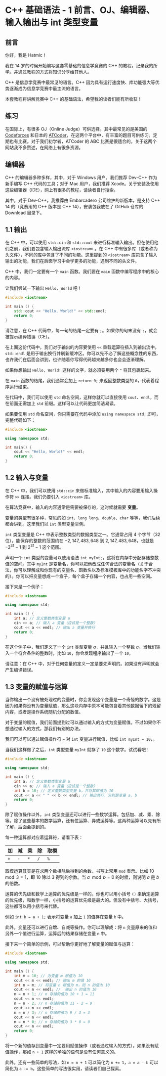 # C++ 基础语法 - 1 前言、OJ、编辑器、输入输出与 int 类型变量

## 前言

你好，我是 Hatmic！

我在 14 岁的时候开始编写这套零基础的信息学竞赛的 C++ 的教程，记录我的所学。并通过教程的方式将知识分享给其他人。

C++ 是信息学竞赛中最常见的语言。C++ 因为具有运行速度快、库功能强大等优势逐渐成为信息学竞赛中最主流的语言。

本套教程将讲解竞赛中 C++ 的基础语法，希望我的读者们能有所收获！

## 练习

在国际上，有很多 OJ（Online Judge）可供选择。其中最常见的是美国的 [Codeforces](https://codeforces.com) 和日本的 [ATCoder](https://atcoder.jp)，在这两个平台中，有丰富的题目可供练习，定期也有比赛。对于我们初学者，ATCoder 的 ABC 比赛是很适合的。关于这两个网站我不多赘述，在网络上有很多资源。

## 编辑器

C++ 的编辑器多种多样，其中，对于 Windows 用户，我们推荐 Dev-C++ 作为新手编写 C++ 代码的工具；对于 Mac 用户，我们推荐 Xcode。关于安装及使用这些编辑器（IDE），网上有很多的教程，请读者自行搜索。

其中，对于 Dev-C++，我推荐由 Embarcadero 公司维护的新版本，是支持 C++ 14 的（竞赛用的 C++ 版本是 C++ 14），安装包我放在了 GitHub 仓库的 Download 目录下。

## 1.1 输出

在 C++ 中，可以使用 `std::cin` 和  `std::cout` 来进行标准输入输出。但在使用他们之前，我们要包含输入输出流库 `<iostream>` 。在 C++ 中有很多库（或者称为头文件），不同的库中包含了不同的功能。这里提到的 `<iostream>` 库包含了输入输出的功能，我们在后面学习中会学更多的功能，遇到不同的头文件。

C++ 中，我们一定要有一个 `main` 函数。我们要在 `main` 函数中编写程序中的核心的内容。

让我们尝试一下输出 `Hello, World` 吧！

```cpp
#include <iostream>

int main () {
    std::cout << "Hello, World!" << std::endl;
    return 0;
}
```

请注意，在 C++ 代码中，每一句的结尾一定要有 `;`。如果你的句末没有 `;`，就会被提示编译错误（CE）。

在上面这份代码中，我们对于输出的内容要使用 `<<` 重载运算符插入到输出流中。`std::endl` 是用于输出换行并刷新缓冲区。你可以先不必了解这些概念性的东西，也许我们在后面会讲到，也许随着你写得代码越来越多你也会会逐渐理解。

如果你想输出 `Hello, World!` 这样的文字，就必须要用两个 `"` 将其包裹起来。

在 `main` 函数的结尾，我们通常会加上 `return 0;` 来返回整数类型的 `0`，代表着程序运行结束。

在代码中，我们可以使用 `std` 命名空间，这样你就可以直接使用 `cout`、`endl`，而在前面无需加上 `std` 前缀。这样可以让代码更加简洁易读。

如果要使用 `std` 命名空间，你只需要在代码中添加 `using namespace std;` 即可，完整代码如下：

```cpp
#include <iostream>

using namespace std;

int main() {
    cout << "Hello, World!" << endl;
    return 0;
}
```

## 1.2 输入与变量

在 C++ 中，我们可以使用 `std::cin` 来做标准输入，其中输入的内容要用输入操作符 `>>` 连接。我们仍要引入 `<iostream>` 库。

在算法竞赛中，输入的内容通常是需要被保存的，这时候就需要 **变量**。

变量的类型有很多种，常见的如 `int`、`long long`、`double`、`char` 等等，我们后续都会讲到。这里我们以 `int` 类型变量举例。

`int` 类型变量是 C++ 中表示整数类型的数据类型之一。它通常占用 4 个字节（32 位），能保存的整数的范围约在 $-2,147,483,648$ 到 $2,147,483,648$，也就是 $-2^{31}-1$ 到 $2^{31}-1$ 这个范围。

声明一个 `int` 类型的变量可以使用语法 `int myInt;`，这将在内存中分配存储整数值的空间。其中 `myInt` 是变量名，你可以把他改成任何合法的变量名（关于合法，你可以理解成和你现有的变量名、函数名以及标准模板库中的功能名字不冲突的）。你可以把变量想成一个盒子，每个盒子存储一个内容，也占用一些空间。

接下来是一个例子：

```cpp
#include <iostream>

using namespace std;

int main () {
    int a; // 定义整数类型变量 a 
    cin >> a; // 输入 a 变量（应该是一个整数） 
    cout << a << endl; // 输出 a 变量并换行 
    return 0;
}
```

在这个例子中，我们定义了一个 `int` 类型变量 $a$，并且输入一个整数 $a$。当我们输入一个符合条件的整数时，比如 `10`，你会发现程序输出了一个 `10`。

请注意：在 C++ 中，对于任何变量的定义一定是要先声明的。如果没有声明就会产生编译错误。

## 1.3 变量的赋值与运算

当你输出一个没有被处理过的变量时，你会发现这个变量是一个奇怪的数字。这是因为如果你没有为变量赋值，那么这块内存中原本可能包含着其他数据留下的残留内容，或者是操作系统随机分配的数值。

对于变量的赋值，我们前面提到过可以通过输入的方式为变量赋值。不过如果你不想通过输入的方式，那我们有别的办法。

我们可以可以通过赋值操作符 `=` 对 `int` 变量进行赋值，比如 `int myInt = 10;`。

当我们这样做了之后，`int` 类型变量 `myInt` 就存了 `10` 这个数字。试试看吧！

```cpp
#include <iostream>

using namespace std;

int main () {
    int a; // 定义整数类型变量 a 
    cin >> a; // 输入 a 变量（应该是一个整数） 
    int b = 10; // 定义整数类型变量 b，并将其赋值为 10 
    cout << a << " " << b << endl; // 输出两行，分别是变量 a, b
    return 0;
}
```

除了赋值操作以外，`int` 类型变量还可以进行一些数学运算。包括加、减、乘、除等。除了这些基本的数学运算，还有位运算、异或运算等。这两种运算可以先有所了解，后面会提到的。

每一种运算都对应着运算符，请看下表：

| 加   | 减   | 乘   | 除   | 取模  |
| --- | --- | --- | --- | --- |
| `+` | `-` | `*` | `/` | `%` |

取模运算其实是在求两个数相除后得到的余数，书写上常用 `mod` 表示。比如 $10 \mod 3 = 1$，即 $10$ 除以 $3$ 得到的余数。当 $a \mod b = 0$ 的时候，则说明 $a$ 是 $b$ 的倍数。

运算的优先级和数学上运算的优先级是一样的。你也可以用小括号 `()` 来确定运算的优先级，和数学一样，小括号的运算优先级是最大的。但没有中括号、大括号，这些都可以用小括号来代替。

例如 `int b = a + 1;` 表示将变量 `a` 加上 `1` 的值存在变量 `b` 中。

此外，变量还可以进行自增、自减等操作。你可以理解成：将 `n` 变量原来的值和另外一个值进行运算，运算后的结果存储在变量 `n` 中。

接下来一个简单的示例，可以帮助你更好地了解变量的赋值与运算：

```cpp
#include <iostream>

using namespace std;

int main () {
    int m = 10; // 为变量 m 赋值为 10 
    cout << m << endl; // 输出 m 的值 10
    int n = m; // 将变量 n 赋值为 m，则 n 的值为 10 
    cout << n << endl; //  输出 n 的值为 10 
    n = n + 1; // n 存储的值为 10 + 1 = 11
    cout << n << endl;
    n = n - 2; // n 存储的值为 11 - 2 = 9
    cout << n << endl;
    n = n / 3; // n 存储的值为 9 / 3 = 3 
    cout << n << endl;
    n = n * 0; // n 存储的值为 3 * 0 = 0 
    cout << n << endl;
    return 0;
}
```

将一个新的值存到变量中一定要用赋值操作（或者通过输入的方式），如果没有赋值操作，那如 `n + 1` 这样的单独的语句是没有任何意义的。

此外，还有一些简单的写法，如 `n = n + 1` 可以简化为 `n += 1`，`a = a - b` 可以简化为 `a -= b`。这些简单的写法很实用，请读者们自己探索。

<script src="https://giscus.app/client.js"
        data-repo="hatmic/hatmic-docs"
        data-repo-id="R_kgDOL9L8Zg"
        data-category="General"
        data-category-id="DIC_kwDOL9L8Zs4Cfc2T"
        data-mapping="pathname"
        data-strict="0"
        data-reactions-enabled="1"
        data-emit-metadata="0"
        data-input-position="bottom"
        data-theme="light_tritanopia"
        data-lang="zh-CN"
        crossorigin="anonymous"
        async>
</script>